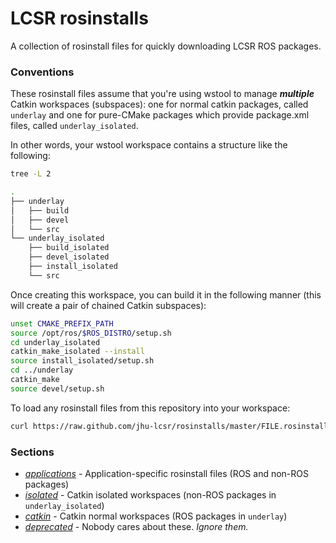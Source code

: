 LCSR rosinstalls
================

A collection of rosinstall files for quickly downloading LCSR ROS packages.

### Conventions

These rosinstall files assume that you're using wstool to manage ***multiple***
Catkin workspaces (subspaces): one for normal catkin packages, called `underlay`
and one for pure-CMake packages which provide package.xml files, called
`underlay_isolated`. 

In other words, your wstool workspace contains a structure like the following:

```sh
tree -L 2
```
```sh
.
├── underlay
│   ├── build
│   ├── devel
│   └── src
└── underlay_isolated
    ├── build_isolated
    ├── devel_isolated
    ├── install_isolated
    └── src
```

Once creating this workspace, you can build it in the following manner
(this will create a pair of chained Catkin subspaces):

```sh
unset CMAKE_PREFIX_PATH
source /opt/ros/$ROS_DISTRO/setup.sh
cd underlay_isolated
catkin_make_isolated --install
source install_isolated/setup.sh
cd ../underlay
catkin_make
source devel/setup.sh
```

To load any rosinstall files from this repository into your workspace:

```bash
curl https://raw.github.com/jhu-lcsr/rosinstalls/master/FILE.rosinstall | wstool merge -
```

### Sections

* [*applications*](applications) - Application-specific rosinstall files (ROS and non-ROS packages)
* [*isolated*](isolated) - Catkin isolated workspaces (non-ROS packages in `underlay_isolated`)
* [*catkin*](catkin) - Catkin normal workspaces (ROS packages in `underlay`)
* [*deprecated*](deprecated) - Nobody cares about these. *Ignore them.*
